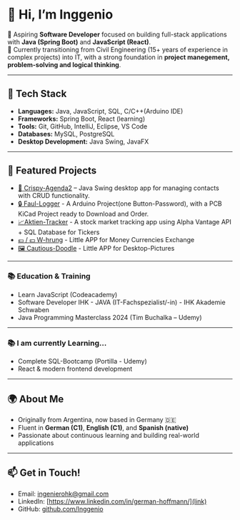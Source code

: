 # 👋 Hi, I’m Inggenio

🎯 Aspiring **Software Developer** focused on building full-stack applications with **Java (Spring Boot)** and **JavaScript (React)**.  
💼 Currently transitioning from Civil Engineering (15+ years of experience in complex projects) into IT, with a strong foundation in **project manegement, problem-solving and logical thinking**.  

---

## 🔧 Tech Stack
- **Languages:** Java, JavaScript, SQL, C/C++(Arduino IDE)  
- **Frameworks:** Spring Boot, React (learning)  
- **Tools:** Git, GitHub, IntelliJ, Eclipse, VS Code  
- **Databases:** MySQL, PostgreSQL
- **Desktop Development:** Java Swing, JavaFX

---

## 📂 Featured Projects
- [📒 Crispy-Agenda2](https://github.com/Inggenio/Crispy-Agenda2) – Java Swing desktop app for managing contacts with CRUD functionality.
- [🔒 Faul-Logger](https://github.com/Inggenio/FaulLogger) - A Arduino Project(one Button-Password), with a PCB KiCad Project ready to Download and Order.
- [📈Aktien-Tracker](https://github.com/Inggenio/Aktien-Tracker) - A stock market tracking app using Alpha Vantage API + SQL Database for Tickers
- [💷 / 💴 W-hrung](https://github.com/Inggenio/W-hrung) - Little APP for Money Currencies Exchange
- [🖼️ Cautious-Doodle](https://github.com/Inggenio/cautious-doodle) - Little APP for Desktop-Pictures

---

### 📚 Education & Training
- Learn JavaScript (Codeacademy)
- Software Developer IHK - JAVA (IT-Fachspezialist/-in) - IHK Akademie Schwaben
- Java Programming Masterclass 2024 (Tim Buchalka – Udemy)

---

### 📚 I am currently Learning...
- Complete SQL-Bootcamp (Portilla - Udemy)  
- React & modern frontend development  

---

## 🌍 About Me
- Originally from Argentina, now based in Germany 🇩🇪  
- Fluent in **German (C1)**, **English (C1)**, and **Spanish (native)**  
- Passionate about continuous learning and building real-world applications  

---

## 📫 Get in Touch!
- Email: ingenierohk@gmail.com  
- LinkedIn: [https://www.linkedin.com/in/german-hoffmann/](link)  
- GitHub: [github.com/Inggenio](https://github.com/Inggenio)
